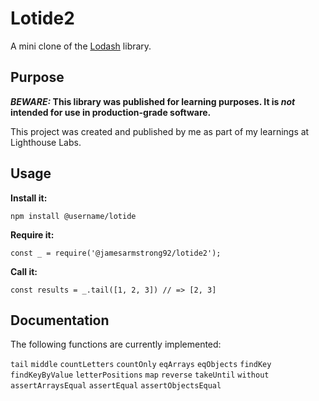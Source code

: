 # Lotide2

A mini clone of the [Lodash](https://lodash.com) library.

## Purpose

**_BEWARE:_ This library was published for learning purposes. It is _not_ intended for use in production-grade software.**

This project was created and published by me as part of my learnings at Lighthouse Labs. 

## Usage

**Install it:**

`npm install @username/lotide`

**Require it:**

`const _ = require('@jamesarmstrong92/lotide2');`

**Call it:**

`const results = _.tail([1, 2, 3]) // => [2, 3]`

## Documentation

The following functions are currently implemented:

  `tail`
  `middle`
  `countLetters`
  `countOnly`
  `eqArrays`
  `eqObjects`
  `findKey`
  `findKeyByValue`
  `letterPositions`
  `map`
  `reverse`
  `takeUntil`
  `without`
  `assertArraysEqual`
  `assertEqual`
  `assertObjectsEqual`